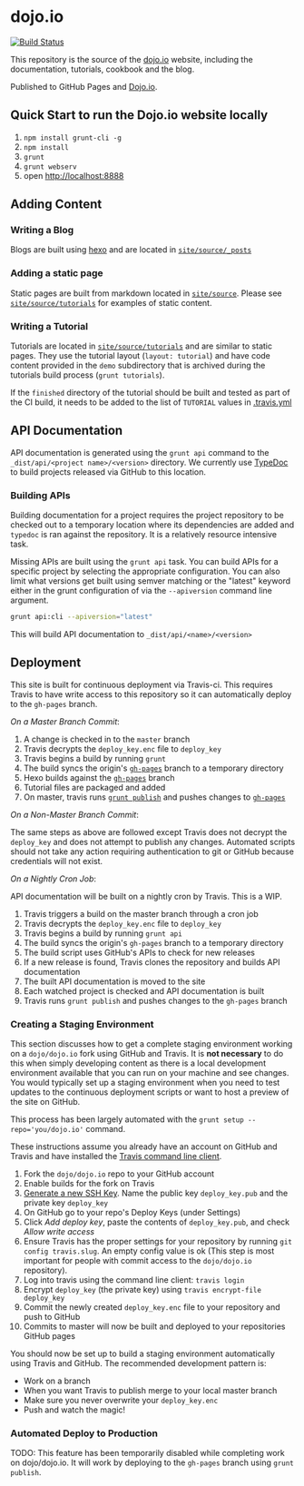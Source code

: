 # dojo.io

[![Build Status](https://travis-ci.org/dojo/dojo.io.svg?branch=master)](https://travis-ci.org/dojo/dojo.io)

This repository is the source of the [dojo.io](https://dojo.io/) website, including the documentation, tutorials, cookbook and the blog.

Published to GitHub Pages and [Dojo.io](http://dojo.io).

## Quick Start to run the Dojo.io website locally

1. `npm install grunt-cli -g`
1. `npm install`
1. `grunt`
1. `grunt webserv`
1. open [http://localhost:8888](localhost:8888)

## Adding Content

### Writing a Blog

Blogs are built using [hexo](https://hexo.io/) and are located in [`site/source/_posts`](https://github.com/dojo/dojo.io/tree/master/site/source/_posts)

### Adding a static page

Static pages are built from markdown located in [`site/source`](https://github.com/dojo/dojo.io/tree/master/site/source). Please see [`site/source/tutorials`](https://github.com/dojo/dojo.io/tree/master/site/source/tutorials) for examples of static
 content.

### Writing a Tutorial

Tutorials are located in [`site/source/tutorials`](https://github.com/dojo/dojo.io/tree/master/site/source/tutorials) and are similar to static pages. They use the tutorial layout 
 (`layout: tutorial`) and have code content provided in the `demo` subdirectory that is archived during the tutorials
 build process (`grunt tutorials`).

 If the `finished` directory of the tutorial should be built and tested as part of the CI build, it needs
 to be added to the list of `TUTORIAL` values in [.travis.yml](./.travis.yml)

## API Documentation

API documentation is generated using the `grunt api` command to the `_dist/api/<project name>/<version>` directory. We currently use
[TypeDoc](https://github.com/TypeStrong/typedoc) to build projects released via GitHub to this location.

### Building APIs

Building documentation for a project requires the project repository to be checked out to a temporary location where its dependencies are added and `typedoc` is ran against the repository. It is a relatively resource intensive
 task.
 
Missing APIs are built using the `grunt api` task. You can build APIs for a specific project by selecting the 
 appropriate configuration. You can also limit what versions get built using semver matching or the "latest" keyword
 either in the grunt configuration of via the `--apiversion` command line argument.

```bash
grunt api:cli --apiversion="latest"
```

This will build API documentation to `_dist/api/<name>/<version>`

## Deployment

This site is built for continuous deployment via Travis-ci. This requires Travis to have write access to this
repository so it can automatically deploy to the `gh-pages` branch.

*On a Master Branch Commit*:

1. A change is checked in to the `master` branch
1. Travis decrypts the `deploy_key.enc` file to `deploy_key`
1. Travis begins a build by running `grunt`
1. The build syncs the origin's [`gh-pages`](https://github.com/dojo/dojo.io/tree/gh-pages) branch to a temporary directory
1. Hexo builds against the [`gh-pages`](https://github.com/dojo/dojo.io/tree/gh-pages) branch
1. Tutorial files are packaged and added
1. On master, travis runs [`grunt publish`](https://github.com/dojo/dojo.io/blob/3b971259134fb0292fd5521d2074c3895a6423a8/.travis.yml#L50) and pushes changes to [`gh-pages`](https://github.com/dojo/dojo.io/tree/gh-pages)

*On a Non-Master Branch Commit*:

The same steps as above are followed except Travis does not decrypt the `deploy_key` and does not attempt
 to publish any changes. Automated scripts should not take any action requiring authentication to git or GitHub
 because credentials will not exist.

*On a Nightly Cron Job*:

API documentation will be built on a nightly cron by Travis. This is a WIP.

1. Travis triggers a build on the master branch through a cron job
1. Travis decrypts the `deploy_key.enc` file to `deploy_key`
1. Travis begins a build by running `grunt api`
1. The build syncs the origin's `gh-pages` branch to a temporary directory
1. The build script uses GitHub's APIs to check for new releases
1. If a new release is found, Travis clones the repository and builds API documentation
1. The built API documentation is moved to the site
1. Each watched project is checked and API documentation is built
1. Travis runs `grunt publish` and pushes changes to the `gh-pages` branch

### Creating a Staging Environment

This section discusses how to get a complete staging environment working on a `dojo/dojo.io` fork using GitHub and 
 Travis. It is **not necessary** to do this when simply developing content as there is a local development environment
 available that you can run on your machine and see changes. You would typically set up a staging environment when you
 need to test updates to the continuous deployment scripts or want to host a preview of the site on GitHub.
 
This process has been largely automated with the `grunt setup --repo='you/dojo.io'` command.
 
These instructions assume you already have an account on GitHub and Travis and have installed the 
 [Travis command line client](https://blog.travis-ci.com/2013-01-14-new-client/).

1. Fork the `dojo/dojo.io` repo to your GitHub account
1. Enable builds for the fork on Travis
1. [Generate a new SSH Key](https://help.github.com/articles/generating-a-new-ssh-key-and-adding-it-to-the-ssh-agent/). Name the public key `deploy_key.pub` and the private key `deploy_key`
1. On GitHub go to your repo's Deploy Keys (under Settings)
1. Click *Add deploy key*, paste the contents of `deploy_key.pub`, and check *Allow write access*
1. Ensure Travis has the proper settings for your repository by running `git config travis.slug`. An empty config value
   is ok (This step is most important for people with commit access to the `dojo/dojo.io` repository).
1. Log into travis using the command line client: `travis login`
1. Encrypt `deploy_key` (the private key) using `travis encrypt-file deploy_key`
1. Commit the newly created `deploy_key.enc` file to your repository and push to GitHub
1. Commits to master will now be built and deployed to your repositories GitHub pages

You should now be set up to build a staging environment automatically using Travis and GitHub. The recommended
development pattern is:

* Work on a branch
* When you want Travis to publish merge to your local master branch
* Make sure you never overwrite your `deploy_key.enc`
* Push and watch the magic!

### Automated Deploy to Production

TODO: This feature has been temporarily disabled while completing work on dojo/dojo.io. It will work by deploying to the `gh-pages` branch using `grunt publish`.

